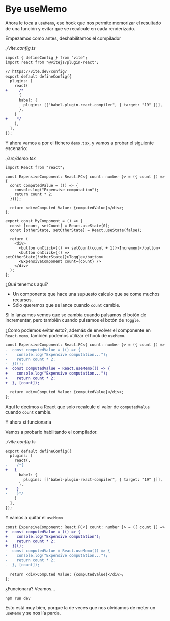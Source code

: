 # Bye useMemo

Ahora le toca a `useMemo`, ese hook que nos permite memorizar el resultado de una función y evitar que se recalcule en cada renderizado.

Empezamos como antes, deshabilitamos el compilador

_./vite.config.ts_

```diff
import { defineConfig } from "vite";
import react from "@vitejs/plugin-react";

// https://vite.dev/config/
export default defineConfig({
  plugins: [
    react(
+     /*
      {
      babel: {
        plugins: [["babel-plugin-react-compiler", { target: "19" }]],
      },
    }
+    */
    ),
  ],
});
```

Y ahora vamos a por el fichero `demo.tsx`, y vamos a probar el siguiente escenario:

_./src/demo.tsx_

```tsx
import React from "react";

const ExpensiveComponent: React.FC<{ count: number }> = ({ count }) => {
  const computedValue = (() => {
    console.log("Expensive computation");
    return count * 2;
  })();

  return <div>Computed Value: {computedValue}</div>;
};

export const MyComponent = () => {
  const [count, setCount] = React.useState(0);
  const [otherState, setOtherState] = React.useState(false);

  return (
    <div>
      <button onClick={() => setCount(count + 1)}>Increment</button>
      <button onClick={() => setOtherState(!otherState)}>Toggle</button>
      <ExpensiveComponent count={count} />
    </div>
  );
};
```

¿Qué tenemos aquí?

- Un componente que hace una supuesto calculo que se come muchos recursos.
- Sólo queremos que se lance cuando `count` cambie.

Si lo lanzamos vemos que se cambia cuando pulsamos el botón de incrementar, pero también cuando pulsamos el botón de `Toggle`.

¿Como podemos evitar esto?, además de envolver el componente en `React.memo`, también podemos utilizar el hook de `useMemo`.

```diff
const ExpensiveComponent: React.FC<{ count: number }> = ({ count }) => {
-  const computedValue = (() => {
-    console.log("Expensive computation...");
-    return count * 2;
-  })();
+  const computedValue = React.useMemo(() => {
+    console.log("Expensive computation...");
+    return count * 2;
+  }, [count]);

  return <div>Computed Value: {computedValue}</div>;
};
```

Aquí le decimos a React que solo recalcule el valor de `computedValue` cuando `count` cambie.

Y ahora si funcionaria

Vamos a probarlo habilitando el compilador.

_./vite.config.ts_

```diff
export default defineConfig({
  plugins: [
    react(,
-    /*{
+   {
      babel: {
        plugins: [["babel-plugin-react-compiler", { target: "19" }]],
      },
+    }
-    }*/
    )
  ],
});
```

Y vamos a quitar el `useMemo`

```diff
const ExpensiveComponent: React.FC<{ count: number }> = ({ count }) => {
+  const computedValue = (() => {
+    console.log("Expensive computation");
+    return count * 2;
+  })();
-  const computedValue = React.useMemo(() => {
-    console.log("Expensive computation...");
-    return count * 2;
-  }, [count]);

  return <div>Computed Value: {computedValue}</div>;
};
```

¿Funcionará? Veamos...

```bash
npm run dev
```

Esto está muy bien, porque la de veces que nos olvidamos de meter un `useMemo` y se nos lía parda.
